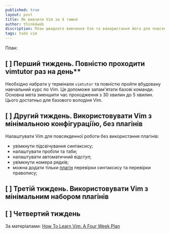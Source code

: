 ```yaml
---
published: true
layout: post
title: Як вивчити Vim за 4 тижня
author: think4web
discription: План швидкого вивчення Vim та використання його для повсякденної роботи.
tags: todo vim
---
```


План:
## [ ] Перший тиждень. Повністю проходити vimtutor раз на день**

Необхідно набрати у термінали ```vimtutor``` та повністю пройти вбудовану навчальний курс по Vim. Це допоможе запам'ятати базові команди. Основна мета зменшити час проходження з 30 хвилин до 5 хвилин. Цього достатньо для базового володіня Vim.

## [ ] Другий тиждень. Використовувати Vim з мінімальною конфігураціїю, без плагінів 

Налаштувати Vim для повсякденної роботи без використання плагінів:
- увімкнути підсвічування синтаксису;
- налаштувати пробіли та таби;
- налаштувати автоматичний відступ;
- увімкнути номера рядків;
- можна додати тільки [плагін](/Plahiny-dlya-Vim/) перевірки синтаксису та перевірки правопису;

## [ ] Третій тиждень. Використовувати Vim з мінімальним набором плагінів
 
## [ ] Четвертий тиждень

За матеріалами: [How To Learn Vim: A Four Week Plan](https://medium.com/actualize-network/how-to-learn-vim-a-four-week-plan-cd8b376a9b85)
